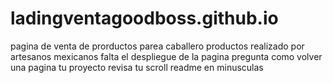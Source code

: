 # ladingventagoodboss.github.io
pagina de venta de prorductos parea caballero
productos realizado por artesanos mexicanos
falta el despliegue de la pagina 
pregunta como volver una pagina tu proyecto 
revisa tu scroll
readme en minusculas
